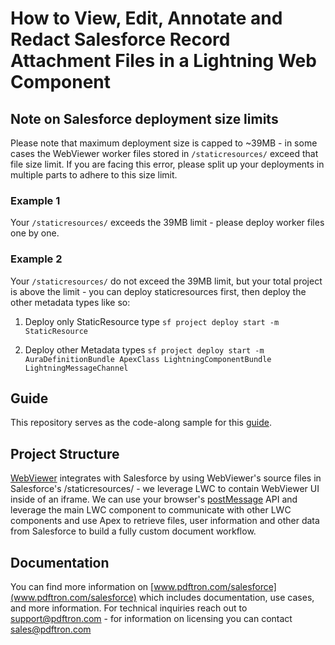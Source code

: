# How to View, Edit, Annotate and Redact Salesforce Record Attachment Files in a Lightning Web Component

## Note on Salesforce deployment size limits
Please note that maximum deployment size is capped to ~39MB - in some cases the WebViewer worker files stored in `/staticresources/` exceed that file size limit. If you are facing this error, please split up your deployments in multiple parts to adhere to this size limit.

### Example 1
Your `/staticresources/` exceeds the 39MB limit - please deploy worker files one by one.

### Example 2
Your `/staticresources/` do not exceed the 39MB limit, but your total project is above the limit - you can deploy staticresources first, then deploy the other metadata types like so:

1. Deploy only StaticResource type
`sf project deploy start -m StaticResource`

2. Deploy other Metadata types
`sf project deploy start -m AuraDefinitionBundle ApexClass LightningComponentBundle LightningMessageChannel`

## Guide
This repository serves as the code-along sample for this [guide](https://www.pdftron.com/blog/webviewer/view-edit-annotate-and-redact-salesforce-record-attachments/).

## Project Structure
[WebViewer](https://www.pdftron.com/webviewer/) integrates with Salesforce by using WebViewer's source files in Salesforce's /staticresources/ - we leverage LWC to contain WebViewer UI inside of an iframe. We can use your browser's [postMessage](https://developer.mozilla.org/en-US/docs/Web/API/Window/postMessage) API and leverage the main LWC component to communicate with other LWC components and use Apex to retrieve files, user information and other data from Salesforce to build a fully custom document workflow.

## Documentation
You can find more information on [www.pdftron.com/salesforce](www.pdftron.com/salesforce) which includes documentation, use cases, and more information. For technical inquiries reach out to support@pdftron.com - for information on licensing you can contact sales@pdftron.com
